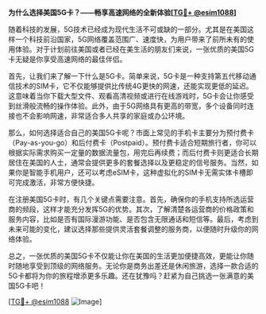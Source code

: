 **为什么选择美国5G卡？——畅享高速网络的全新体验[[TG💪+ @esim1088](https://t.me/s/esim1088)]**

随着科技的发展，5G技术已经成为现代生活不可或缺的一部分。尤其是在美国这样一个科技前沿国家，5G网络覆盖范围广、速度快，为用户带来了前所未有的使用体验。对于计划前往美国或者已经在美生活的朋友们来说，一张优质的美国5G卡无疑是你享受高速网络的最佳伴侣。

首先，让我们来了解一下什么是5G卡。简单来说，5G卡是一种支持第五代移动通信技术的SIM卡，它不仅能够提供比传统4G更快的网速，还能实现更低的延迟。这意味着当你下载大型文件、观看高清视频或进行在线游戏时，5G卡会让你感受到丝滑般流畅的操作体验。此外，由于5G网络具有更高的带宽，多个设备同时连接也不会影响网速，非常适合多人共享的家庭或办公环境。

那么，如何选择适合自己的美国5G卡呢？市面上常见的手机卡主要分为预付费卡（Pay-as-you-go）和后付费卡（Postpaid）。预付费卡适合短期旅行者，你可以根据实际需求购买一定量的数据流量包，用完后再续费；而后付费卡则更适合长期居住在美国的人士，通常会提供更多的套餐选择以及更稳定的信号服务。当然，如果你是智能手机用户，还可以考虑eSIM卡，这种虚拟化的SIM卡无需实体卡槽即可完成激活，非常方便快捷。

在注册美国5G卡时，有几个关键点需要注意。首先，确保你的手机支持所选运营商的频段，这样才能充分发挥5G的优势。其次，了解清楚各运营商的价格政策和服务内容，比如是否有国际漫游功能、是否包含无限通话和短信等。最后，考虑到未来可能的变化，建议选择那些提供灵活套餐调整的服务商，以便随时升级你的网络体验。

总之，一张优质的美国5G卡不仅能让你在美国的生活更加便捷高效，更能让你随时随地享受到顶级的网络服务。无论你是商务出差还是休闲旅游，选择一款合适的5G卡都将为你的旅程增添更多乐趣。还在犹豫吗？赶紧为自己挑选一张满意的美国5G卡吧！

[[TG💪+ @esim1088](https://t.me/s/esim1088) ![Image](https://i.postimg.cc/4NQfJmqS/Snipaste-2025-05-13-00-14-12.png)]